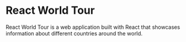 # React World Tour

React World Tour is a web application built with React that showcases information about different countries around the world. 


